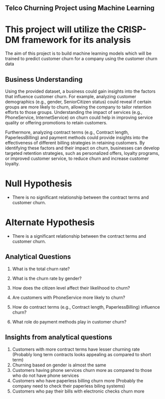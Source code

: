 ## Telco Churning Project using Machine Learning

# This project will utilize the CRISP-DM framework for its analysis

The aim of this project is to build machine learning models which will be trained to predict customer churn for a company using the customer churn data

## Business Understanding

Using the provided dataset, a business could gain insights into the factors that influence customer churn. For example, analyzing customer demographics (e.g., gender, SeniorCitizen status) could reveal if certain groups are more likely to churn, allowing the company to tailor retention efforts to those groups. Understanding the impact of services (e.g., PhoneService, InternetService) on churn could help in improving service quality or offering promotions to retain customers.

Furthermore, analyzing contract terms (e.g., Contract length, PaperlessBilling) and payment methods could provide insights into the effectiveness of different billing strategies in retaining customers. By identifying these factors and their impact on churn, businesses can develop targeted retention strategies, such as personalized offers, loyalty programs, or improved customer service, to reduce churn and increase customer loyalty.

# Null Hypothesis 
- There is no significant relationship between the contract terms and customer churn.

# Alternate Hypothesis
- There is a significant relationship between the contract terms and customer churn.

## Analytical Questions
1. What is the total churn rate?

2. What is the churn rate by gender?

3. How does the citizen level affect their likelihood to churn?

4. Are customers with PhoneService more likely to churn?

5. How do contract terms (e.g., Contract length, PaperlessBilling) influence churn?

6. What role do payment methods play in customer churn?

## Insights from analytical questions
1. Customers with more contract terms have lesser churning rate (Probably long term contracts looks appealing as compared to short term)
2. Churning based on gender is almost the same
3. Customers having phone services churn more as compared to those who do not have phone services
4. Customers who have paperless billing churn more (Probably the company need to check their paperless biling systems)
5. Customers who pay their bills with electronic checks churn more 


